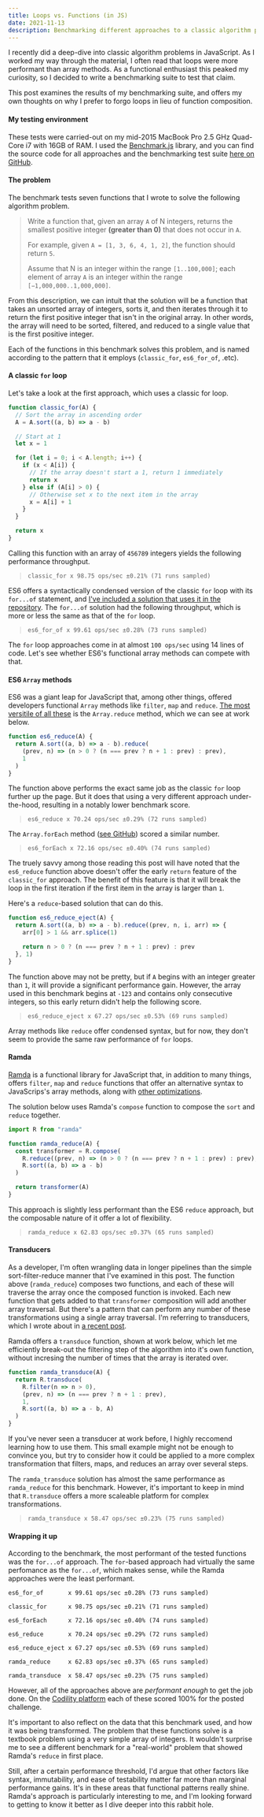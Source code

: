 ```yaml
---
title: Loops vs. Functions (in JS)
date: 2021-11-13
description: Benchmarking different approaches to a classic algorithm problem.
---
```


I recently did a deep-dive into classic algorithm problems in JavaScript.
As I worked my way through the material, I often read that loops were more performant than array methods.
As a functional enthusiast this peaked my curiosity, so I decided to write a benchmarking suite to test that claim.

This post examines the results of my benchmarking suite, and offers my own thoughts on why I prefer to forgo loops in lieu of function composition.

<div class="call-out-indigo">

#### My testing environment

These tests were carried-out on my mid-2015 MacBook Pro 2.5 GHz Quad-Core i7 with 16GB of RAM.
I used the [Benchmark.js](https://benchmarkjs.com/) library, and you can find the source code for all approaches and the benchmarking test suite [here on GitHub](https://github.com/xari/perf-eval/blob/main/solutions.test.js).

</div>

#### The problem

The benchmark tests seven functions that I wrote to solve the following algorithm problem.

> Write a function that, given an array `A` of N integers, returns the smallest positive integer **(greater than 0)** that does not occur in `A`.
>
> For example, given `A = [1, 3, 6, 4, 1, 2]`, the function should return `5`.
>
> Assume that N is an integer within the range `[1..100,000]`; each element of array `A` is an integer within the range `[−1,000,000..1,000,000]`.

From this description, we can intuit that the solution will be a function that takes an unsorted array of integers, sorts it, and then iterates through it to return the first positive integer that isn't in the original array.
In other words, the array will need to be sorted, filtered, and reduced to a single value that is the first positive integer.

Each of the functions in this benchmark solves this problem, and is named according to the pattern that it employs (`classic_for`, `es6_for_of`, .etc).

#### A classic `for` loop

Let's take a look at the first approach, which uses a classic for loop.

```js
function classic_for(A) {
  // Sort the array in ascending order
  A = A.sort((a, b) => a - b)

  // Start at 1
  let x = 1

  for (let i = 0; i < A.length; i++) {
    if (x < A[i]) {
      // If the array doesn't start a 1, return 1 immediately
      return x
    } else if (A[i] > 0) {
      // Otherwise set x to the next item in the array
      x = A[i] + 1
    }
  }

  return x
}
```

Calling this function with an array of `456789` integers yields the following performance throughput.

> `classic_for x 98.75 ops/sec ±0.21% (71 runs sampled)`

ES6 offers a syntactically condensed version of the classic `for` loop with its `for...of` statement, and [I've included a solution that uses it in the repository](https://github.com/xari/perf-eval/blob/393fe3529f548d94ffa047968a47d17b2ad25b97/solutions.js#L21).
The `for...of` solution had the following throughput, which is more or less the same as that of the `for` loop.

> `es6_for_of x 99.61 ops/sec ±0.28% (73 runs sampled)`

The `for` loop approaches come in at almost `100 ops/sec` using 14 lines of code.
Let's see whether ES6's functional array methods can compete with that.

#### ES6 `Array` methods

ES6 was a giant leap for JavaScript that, among other things, offered developers functional `Array` methods like `filter`, `map` and `reduce`.
[The most versitile of all these](https://xari.dev/reducers_and_transducers/) is the `Array.reduce` method, which we can see at work below.

```js
function es6_reduce(A) {
  return A.sort((a, b) => a - b).reduce(
    (prev, n) => (n > 0 ? (n === prev ? n + 1 : prev) : prev),
    1
  )
}
```

The function above performs the exact same job as the classic `for` loop further up the page.
But it does that using a very different approach under-the-hood, resulting in a notably lower benchmark score.

> `es6_reduce x 70.24 ops/sec ±0.29% (72 runs sampled)`

The `Array.forEach` method ([see GitHub](https://github.com/xari/perf-eval/blob/393fe3529f548d94ffa047968a47d17b2ad25b97/solutions.js#L37)) scored a similar number.

> `es6_forEach x 72.16 ops/sec ±0.40% (74 runs sampled)`

<div class="call-out-indigo">

The truely savvy among those reading this post will have noted that the `es6_reduce` function above doesn't offer the early `return` feature of the `classic_for` approach.
The benefit of this feature is that it will break the loop in the first iteration if the first item in the array is larger than `1`.

Here's a `reduce`-based solution that can do this.

```js
function es6_reduce_eject(A) {
  return A.sort((a, b) => a - b).reduce((prev, n, i, arr) => {
    arr[0] > 1 && arr.splice(1)

    return n > 0 ? (n === prev ? n + 1 : prev) : prev
  }, 1)
}
```

The function above may not be pretty, but if `A` begins with an integer greater than `1`, it will provide a significant performance gain.
However, the array used in this benchmark begins at `-123` and contains only consecutive integers, so this early return didn't help the following score.

> `es6_reduce_eject x 67.27 ops/sec ±0.53% (69 runs sampled)`

</div>

Array methods like `reduce` offer condensed syntax, but for now, they don't seem to provide the same raw performance of `for` loops.

#### Ramda

[Ramda](https://ramdajs.com/) is a functional library for JavaScript that, in addition to many things, offers `filter`, `map` and `reduce` functions that offer an alternative syntax to JavaScrips's array methods, along with [other optimizations](https://github.com/ramda/ramda/issues/2404).

The solution below uses Ramda's `compose` function to compose the `sort` and `reduce` together.

```js
import R from "ramda"

function ramda_reduce(A) {
  const transformer = R.compose(
    R.reduce((prev, n) => (n > 0 ? (n === prev ? n + 1 : prev) : prev), 1),
    R.sort((a, b) => a - b)
  )

  return transformer(A)
}
```

This approach is slightly less performant than the ES6 `reduce` approach, but the composable nature of it offer a lot of flexibility.

> `ramda_reduce x 62.83 ops/sec ±0.37% (65 runs sampled)`

#### Transducers

As a developer, I'm often wrangling data in longer pipelines than the simple sort-filter-reduce manner that I've examined in this post.
The function above (`ramda_reduce`) composes two functions, and each of these will traverse the array once the composed function is invoked.
Each new function that gets added to that `transformer` composition will add another array traversal.
But there's a pattern that can perform any number of these transformations using a single array traversal.
I'm referring to transducers, which I wrote about in [a recent post](https://xari.dev/reducers_and_transducers/).

Ramda offers a `transduce` function, shown at work below, which let me efficiently break-out the filtering step of the algorithm into it's own function, without incresing the number of times that the array is iterated over.

```js
function ramda_transduce(A) {
  return R.transduce(
    R.filter(n => n > 0),
    (prev, n) => (n === prev ? n + 1 : prev),
    1,
    R.sort((a, b) => a - b, A)
  )
}
```

If you've never seen a transducer at work before, I highly reccomend learning how to use them.
This small example might not be enough to convince you, but try to consider how it could be applied to a more complex transformation that filters, maps, and reduces an array over several steps.

The `ramda_transduce` solution has almost the same performance as `ramda_reduce` for this benchmark.
However, it's important to keep in mind that `R.transduce` offers a more scaleable platform for complex transformations.

> `ramda_transduce x 58.47 ops/sec ±0.23% (75 runs sampled)`

#### Wrapping it up

According to the benchmark, the most performant of the tested functions was the `for...of` approach.
The `for`-based approach had virtually the same perfomance as the `for...of`, which makes sense, while the Ramda approaches were the least performant.

```
es6_for_of       x 99.61 ops/sec ±0.28% (73 runs sampled)

classic_for      x 98.75 ops/sec ±0.21% (71 runs sampled)

es6_forEach      x 72.16 ops/sec ±0.40% (74 runs sampled)

es6_reduce       x 70.24 ops/sec ±0.29% (72 runs sampled)

es6_reduce_eject x 67.27 ops/sec ±0.53% (69 runs sampled)

ramda_reduce     x 62.83 ops/sec ±0.37% (65 runs sampled)

ramda_transduce  x 58.47 ops/sec ±0.23% (75 runs sampled)
```

However, all of the approaches above are _performant enough_ to get the job done.
On the [Codility platform](https://www.codility.com/) each of these scored 100% for the posted challenge.

It's important to also reflect on the data that this benchmark used, and how it was being transformed.
The problem that these functions solve is a textbook problem using a very simple array of integers.
It wouldn't surprise me to see a different benchmark for a "real-world" problem that showed Ramda's `reduce` in first place.

Still, after a certain performance threshold, I'd argue that other factors like syntax, immutability, and ease of testability matter far more than marginal performance gains.
It's in these areas that functional patterns really shine.
Ramda's approach is particularly interesting to me, and I'm looking forward to getting to know it better as I dive deeper into this rabbit hole.
